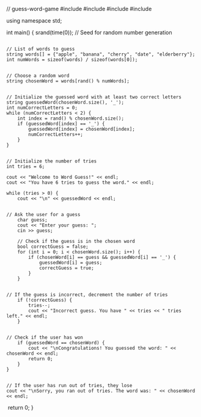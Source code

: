 // guess-word-game
#include <iostream>
#include <cstdlib>
#include <ctime>
#include <string>

using namespace std;

int main() {
    srand(time(0)); 								                        // Seed for random number generation

   										                                     // List of words to guess
    string words[] = {"apple", "banana", "cherry", "date", "elderberry"};
    int numWords = sizeof(words) / sizeof(words[0]);

   										                                     // Choose a random word
    string chosenWord = words[rand() % numWords];		

   									                                    	 // Initialize the guessed word with at least two correct letters
    string guessedWord(chosenWord.size(), '_');
    int numCorrectLetters = 0;
    while (numCorrectLetters < 2) {
        int index = rand() % chosenWord.size();
        if (guessedWord[index] == '_') {
            guessedWord[index] = chosenWord[index];
            numCorrectLetters++;
        }
    }

   							 			                                    // Initialize the number of tries
    int tries = 6;	

    cout << "Welcome to Word Guess!" << endl;
    cout << "You have 6 tries to guess the word." << endl;

    while (tries > 0) {
        cout << "\n" << guessedWord << endl;

      						 					                         // Ask the user for a guess
        char guess;	                        
        cout << "Enter your guess: ";
        cin >> guess;

        // Check if the guess is in the chosen word
        bool correctGuess = false;
        for (int i = 0; i < chosenWord.size(); i++) {
            if (chosenWord[i] == guess && guessedWord[i] == '_') {
                guessedWord[i] = guess;
                correctGuess = true;
            }
        }

      										                                	  // If the guess is incorrect, decrement the number of tries
        if (!correctGuess) {
            tries--;
            cout << "Incorrect guess. You have " << tries << " tries left." << endl;
        }

        										                                // Check if the user has won
        if (guessedWord == chosenWord) {
            cout << "\nCongratulations! You guessed the word: " << chosenWord << endl;
            return 0;
        }
    }

    											                                // If the user has run out of tries, they lose
    cout << "\nSorry, you ran out of tries. The word was: " << chosenWord << endl;
    return 0;
}

